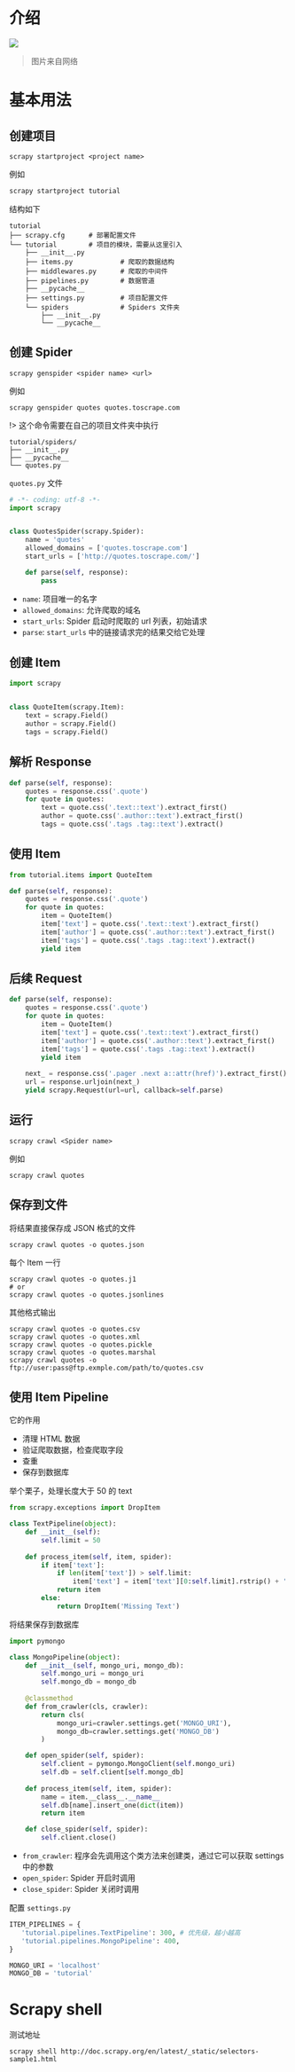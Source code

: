 # 介绍

![](http://os6ycxx7w.bkt.clouddn.com/images/8c591d54457bb033812a2b0364011e9c.png)

> 图片来自网络

# 基本用法

## 创建项目

`scrapy startproject <project name>`

例如

``` python
scrapy startproject tutorial
```

结构如下

```
tutorial
├── scrapy.cfg      # 部署配置文件
└── tutorial        # 项目的模块，需要从这里引入
    ├── __init__.py
    ├── items.py            # 爬取的数据结构
    ├── middlewares.py      # 爬取的中间件
    ├── pipelines.py        # 数据管道
    ├── __pycache__         
    ├── settings.py         # 项目配置文件
    └── spiders             # Spiders 文件夹
        ├── __init__.py
        └── __pycache__
```

## 创建 Spider

`scrapy genspider <spider name> <url>`

例如

```
scrapy genspider quotes quotes.toscrape.com
```

!> 这个命令需要在自己的项目文件夹中执行

```
tutorial/spiders/
├── __init__.py
├── __pycache__
└── quotes.py
```

`quotes.py` 文件

``` python
# -*- coding: utf-8 -*-
import scrapy


class QuotesSpider(scrapy.Spider):
    name = 'quotes'
    allowed_domains = ['quotes.toscrape.com']
    start_urls = ['http://quotes.toscrape.com/']

    def parse(self, response):
        pass
```

* `name`: 项目唯一的名字
* `allowed_domains`: 允许爬取的域名
* `start_urls`: Spider 启动时爬取的 url 列表，初始请求
* `parse`: `start_urls` 中的链接请求完的结果交给它处理

## 创建 Item

``` python
import scrapy


class QuoteItem(scrapy.Item):
    text = scrapy.Field()
    author = scrapy.Field()
    tags = scrapy.Field()
```

## 解析 Response

``` python
def parse(self, response):
    quotes = response.css('.quote')
    for quote in quotes:
        text = quote.css('.text::text').extract_first()
        author = quote.css('.author::text').extract_first()
        tags = quote.css('.tags .tag::text').extract()
```

## 使用 Item

``` python
from tutorial.items import QuoteItem

def parse(self, response):
    quotes = response.css('.quote')
    for quote in quotes:
        item = QuoteItem()
        item['text'] = quote.css('.text::text').extract_first()
        item['author'] = quote.css('.author::text').extract_first()
        item['tags'] = quote.css('.tags .tag::text').extract()
        yield item
```

##  后续 Request

``` python
def parse(self, response):
    quotes = response.css('.quote')
    for quote in quotes:
        item = QuoteItem()
        item['text'] = quote.css('.text::text').extract_first()
        item['author'] = quote.css('.author::text').extract_first()
        item['tags'] = quote.css('.tags .tag::text').extract()
        yield item
    
    next_ = response.css('.pager .next a::attr(href)').extract_first()
    url = response.urljoin(next_)
    yield scrapy.Request(url=url, callback=self.parse)
```

## 运行

`scrapy crawl <Spider name>`

例如

```
scrapy crawl quotes
```

## 保存到文件

将结果直接保存成 JSON 格式的文件

```
scrapy crawl quotes -o quotes.json
```

每个 Item 一行

```
scrapy crawl quotes -o quotes.j1
# or
scrapy crawl quotes -o quotes.jsonlines
```

其他格式输出

```
scrapy crawl quotes -o quotes.csv
scrapy crawl quotes -o quotes.xml
scrapy crawl quotes -o quotes.pickle
scrapy crawl quotes -o quotes.marshal
scrapy crawl quotes -o ftp://user:pass@ftp.exmple.com/path/to/quotes.csv
```

## 使用 Item Pipeline

它的作用

* 清理 HTML 数据
* 验证爬取数据，检查爬取字段
* 查重
* 保存到数据库


举个栗子，处理长度大于 50 的 text

``` python
from scrapy.exceptions import DropItem

class TextPipeline(object):
    def __init__(self):
        self.limit = 50
    
    def process_item(self, item, spider):
        if item['text']:
            if len(item['text']) > self.limit:
                item['text'] = item['text'][0:self.limit].rstrip() + '...'
            return item
        else:
            return DropItem('Missing Text')
```

将结果保存到数据库

``` python
import pymongo

class MongoPipeline(object):
    def __init__(self, mongo_uri, mongo_db):
        self.mongo_uri = mongo_uri
        self.mongo_db = mongo_db
    
    @classmethod
    def from_crawler(cls, crawler):
        return cls(
            mongo_uri=crawler.settings.get('MONGO_URI'),
            mongo_db=crawler.settings.get('MONGO_DB')
        )

    def open_spider(self, spider):
        self.client = pymongo.MongoClient(self.mongo_uri)
        self.db = self.client[self.mongo_db]
    
    def process_item(self, item, spider):
        name = item.__class__.__name__
        self.db[name].insert_one(dict(item))
        return item

    def close_spider(self, spider):
        self.client.close()
```

* `from_crawler`: 程序会先调用这个类方法来创建类，通过它可以获取 settings 中的参数
* `open_spider`: Spider 开启时调用
* `close_spider`: Spider 关闭时调用

配置 `settings.py`

``` python
ITEM_PIPELINES = {
   'tutorial.pipelines.TextPipeline': 300, # 优先级，越小越高
   'tutorial.pipelines.MongoPipeline': 400,
}

MONGO_URI = 'localhost'
MONGO_DB = 'tutorial'
```

# Scrapy shell

测试地址

```
scrapy shell http://doc.scrapy.org/en/latest/_static/selectors-sample1.html
```